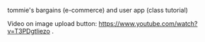 tommie's bargains (e-commerce) and user app (class tutorial)

Video on image upload button:
https://www.youtube.com/watch?v=T3PDgtliezo
.
